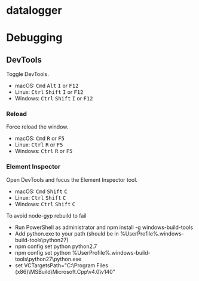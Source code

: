 # datalogger

# Debugging

## DevTools

Toggle DevTools.

- macOS: <kbd>Cmd</kbd> <kbd>Alt</kbd> <kbd>I</kbd> or <kbd>F12</kbd>
- Linux: <kbd>Ctrl</kbd> <kbd>Shift</kbd> <kbd>I</kbd> or <kbd>F12</kbd>
- Windows: <kbd>Ctrl</kbd> <kbd>Shift</kbd> <kbd>I</kbd> or <kbd>F12</kbd>

### Reload

Force reload the window.

- macOS: <kbd>Cmd</kbd> <kbd>R</kbd> or <kbd>F5</kbd>
- Linux: <kbd>Ctrl</kbd> <kbd>R</kbd> or <kbd>F5</kbd>
- Windows: <kbd>Ctrl</kbd> <kbd>R</kbd> or <kbd>F5</kbd>

### Element Inspector

Open DevTools and focus the Element Inspector tool.

- macOS: <kbd>Cmd</kbd> <kbd>Shift</kbd> <kbd>C</kbd>
- Linux: <kbd>Ctrl</kbd> <kbd>Shift</kbd> <kbd>C</kbd>
- Windows: <kbd>Ctrl</kbd> <kbd>Shift</kbd> <kbd>C</kbd>


To avoid node-gyp rebuild to fail

* Run PowerShell as administrator and npm install -g windows-build-tools
* Add python.exe to your path (should be in %UserProfile%.windows-build-tools\python27)
* npm config set python python2.7
* npm config set python %UserProfile%\.windows-build-tools\python27\python.exe
* set VCTargetsPath="C:\Program Files (x86)\MSBuild\Microsoft.Cpp\v4.0\v140"
